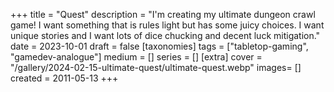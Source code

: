 +++
title = "Quest"
description = "I'm creating my ultimate dungeon crawl game! I want something that is rules light but has some juicy choices. I want unique stories and I want lots of dice chucking and decent luck mitigation."
date = 2023-10-01
draft =  false
[taxonomies]
tags = ["tabletop-gaming", "gamedev-analogue"]
medium = []
series = []
[extra]
cover = "/gallery/2024-02-15-ultimate-quest/ultimate-quest.webp"
images= []
created = 2011-05-13
+++

